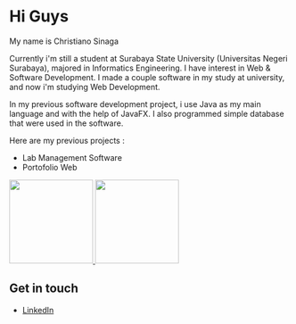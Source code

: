Hi Guys
==
My name is Christiano Sinaga

Currently i'm still a student at Surabaya State University (Universitas Negeri Surabaya), majored in Informatics Engineering.
I have interest in Web & Software Development. I made a couple software in my study at university, and now i'm studying Web Development.

In my previous software development project, i use Java as my main language and with the help of JavaFX. I also programmed simple database that were used in the software.

Here are my previous projects :
- Lab Management Software
- Portofolio Web

<p align="left">
<a href="https://github.com/christianoSinaga">
  <img height="150em" src="https://github-readme-stats-eight-theta.vercel.app/api?username=christianoSinaga&show_icons=true&theme=algolia&include_all_commits=true&count_private=true"/>
  <img height="150em" src="https://github-readme-stats-eight-theta.vercel.app/api/top-langs/?username=christianoSinaga&layout=compact&langs_count=8&theme=algolia"/>
</a>
</p>

Get in touch
--
- [LinkedIn](https://www.linkedin.com/in/christiano-sinaga/)

